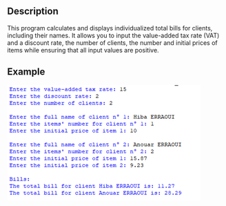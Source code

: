 ## Description
This program calculates and displays individualized total bills for clients, including their names. It allows you to input the value-added tax rate (VAT) and a discount rate, the number of clients, the number and initial prices of items while ensuring that all input values are positive.
## Example
<img src="example.png">
